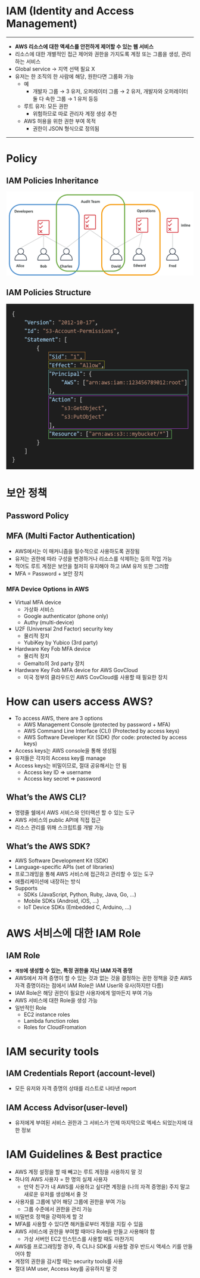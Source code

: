 # IAM (Identity and Access Management)

---

- **AWS 리소스에 대한 액세스를 안전하게 제어할 수 있는 웹 서비스**
- 리소스에 대한 개별적인 접근 제어와 권한을 가지도록 계정 또는 그룹을 생성, 관리하는 서비스
- Global service → 지역 선택 필요 X
- 유저는 한 조직의 한 사람에 해당, 원한다면 그룹화 가능
	- 예
		- 개발자 그룹 → 3 유저, 오퍼레이터 그룹 → 2 유저, 개발자와 오퍼레이터 둘 다 속한 그룹 → 1 유저 등등
	- 루트 유저: 모든 권한
		- 위험하므로 따로 관리자 계정 생성 추천
	- AWS 허용을 위한 권한 부여 목적
		- 권한이 JSON 형식으로 정의됨

---

# Policy

## IAM Policies Inheritance

![IAMPoliciesInheritance.png](https://github.com/seungwonbased/TIL/blob/main/AWS/assets/IAMPoliciesInheritance.png)

## IAM Policies Structure

![IAMPoliciesStructure.png](https://github.com/seungwonbased/TIL/blob/main/AWS/assets/IAMPoliciesStructure.png)

# 보안 정책
## Password Policy
## MFA (Multi Factor Authentication)

- AWS에서는 이 매커니즘을 필수적으로 사용하도록 권장됨
- 유저는 권한에 따라 구성을 변경하거나 리소스를 삭제하는 등의 작업 가능
- 적어도 루트 계정은 보안을 철저히 유지해야 하고 IAM 유저 또한 그러함
- MFA = Password + 보안 장치

### MFA Device Options in AWS

- Virtual MFA device
	- 가상화 서비스
	- Google authenticator (phone only)
	- Authy (multi-device)
- U2F (Universal 2nd Factor) security key
	- 물리적 장치
	- YubiKey by Yubico (3rd party)
- Hardware Key Fob MFA device
	- 물리적 장치
	- Gemalto의 3rd party 장치
- Hardware Key Fob MFA device for AWS GovCloud
	- 미국 정부의 클라우드인 AWS CovCloud를 사용할 때 필요한 장치

# How can users access AWS?

- To access AWS, there are 3 options
	- AWS Management Console (protected by password + MFA)
	- AWS Command Line Interface (CLI) (Protected by access keys)
	- AWS Software Developer Kit (SDK) (for code: protected by access keys)
- Access keys는 AWS console을 통해 생성됨
- 유저들은 각자의 Access key를 manage
- Access keys는 비밀이므로, 절대 공유해서는 안 됨
	- Access key ID ⇒ username
	- Access key secret ⇒ password

## What’s the AWS CLI?

- 명령줄 쉘에서 AWS 서비스와 인터랙션 할 수 있는 도구
- AWS 서비스의 public API에 직접 접근
- 리소스 관리를 위해 스크립트를 개발 가능

## What’s the AWS SDK?

- AWS Software Development Kit (SDK)
- Language-specific APIs (set of libraries)
- 프로그래밍을 통해 AWS 서비스에 접근하고 관리할 수 있는 도구
- 애플리케이션에 내장하는 방식
- Supports
	- SDKs (JavaScript, Python, Ruby, Java, Go, …)
	- Mobile SDKs (Android, iOS, …)
	- IoT Device SDKs (Embedded C, Arduino, …)

# AWS 서비스에 대한 IAM Role
## IAM Role

- **`계정`에 생성할 수 있는, 특정 권한을 지닌 IAM 자격 증명**
- AWS에서 자격 증명이 할 수 있는 것과 없는 것을 결정하는 권한 정책을 갖춘 AWS 자격 증명이라는 점에서 IAM Role은 IAM User와 유사(하지만 다름)
- IAM Role은 해당 권한이 필요한 사용자에게 얼마든지 부여 가능
- AWS 서비스에 대한 Role을 생성 가능
- 일반적인 Role
	- EC2 instance roles
	- Lambda function roles
	- Roles for CloudFromation

# IAM security tools
## IAM Credentials Report (account-level)

- 모든 유저와 자격 증명의 상태를 리스트로 나타낸 report

## IAM Access Advisor(user-level)

- 유저에게 부여된 서비스 권한과 그 서비스가 언제 마지막으로 엑세스 되었는지에 대한 정보

# IAM Guidelines & Best practice

- AWS 계정 설정을 할 때 빼고는 루트 계정을 사용하지 말 것
- 하나의 AWS 사용자 = 한 명의 실제 사용자
	- 만약 친구가 내 AWS를 사용하고 싶다면 계정을 (나의 자격 증명을) 주지 말고 새로운 유저를 생성해서 줄 것
- 사용자를 그룹에 넣어 해당 그룹에 권한을 부여 가능
	- 그룹 수준에서 권한을 관리 가능
- 비밀번호 정책을 강력하게 할 것
- MFA를 사용할 수 있다면 해커들로부터 계정을 지킬 수 있음
- AWS 서비스에 권한을 부여할 때마다 Role을 만들고 사용해야 함
	- 가상 서버인 EC2 인스턴스를 사용할 때도 마찬가지
- AWS를 프로그래밍할 경우, 즉 CLI나 SDK를 사용할 경우 반드시 액세스 키를 만들어야 함
- 계정의 권한을 감시할 때는 security tools를 사용
- 절대 IAM user, Access key를 공유하지 말 것